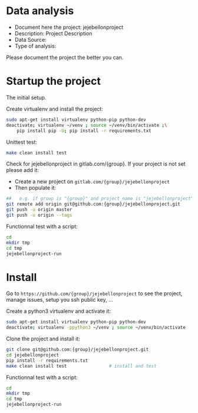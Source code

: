 # Data analysis
- Document here the project: jejebellonproject
- Description: Project Description
- Data Source:
- Type of analysis:

Please document the project the better you can.

# Startup the project

The initial setup.

Create virtualenv and install the project:
```bash
sudo apt-get install virtualenv python-pip python-dev
deactivate; virtualenv ~/venv ; source ~/venv/bin/activate ;\
    pip install pip -U; pip install -r requirements.txt
```

Unittest test:
```bash
make clean install test
```

Check for jejebellonproject in gitlab.com/{group}.
If your project is not set please add it:

- Create a new project on `gitlab.com/{group}/jejebellonproject`
- Then populate it:

```bash
##   e.g. if group is "{group}" and project_name is "jejebellonproject"
git remote add origin git@github.com:{group}/jejebellonproject.git
git push -u origin master
git push -u origin --tags
```

Functionnal test with a script:

```bash
cd
mkdir tmp
cd tmp
jejebellonproject-run
```

# Install

Go to `https://github.com/{group}/jejebellonproject` to see the project, manage issues,
setup you ssh public key, ...

Create a python3 virtualenv and activate it:

```bash
sudo apt-get install virtualenv python-pip python-dev
deactivate; virtualenv -ppython3 ~/venv ; source ~/venv/bin/activate
```

Clone the project and install it:

```bash
git clone git@github.com:{group}/jejebellonproject.git
cd jejebellonproject
pip install -r requirements.txt
make clean install test                # install and test
```
Functionnal test with a script:

```bash
cd
mkdir tmp
cd tmp
jejebellonproject-run
```
